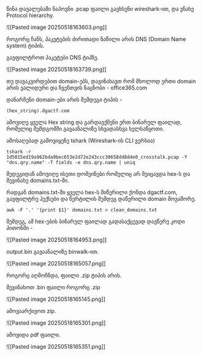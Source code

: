 წინა დავალებაში ნაპოვნი .pcap ფაილი გავხსენი wireshark-ით, და ვნახე Protocol hierarchy.

![[Pasted image 20250518163603.png]]

როგორც ჩანს, პაკეტების ძირითადი ნაწილი არის DNS (Domain Name system) ტიპის.

გავფილტროთ პაკეტები DNS ტიპზე.

![[Pasted image 20250518163739.png]]

თუ დავაკვირდებით domain-ებს, დავინახავთ რომ მხოლოდ ერთი domain არის ვალიდური და ჩვენთვის ნაცნობი - office365.com 

დანარჩენი domain-ები არის შემდეგი ტიპის - 

```
(hex_string).dgactf.com
```

ამოვიღე ყველა Hex string და გარდავქმენი ერთ ბინარულ ფაილად, რომელიც შემდგომში გავაანალიზე სხვადასხვა ხელსაწყოთი.

ამოსაღებად გამოვიყენე tshark (Wireshark-ის CLI ვერსია)

```
tshark -r 1d5015ed19a962bda9bec653e2d72e243ccc30658dd8d4e0_crosstalk.pcap -Y "dns.qry.name" -T fields -e dns.qry.name | uniq
```

შედეგიდან ამოვიღე ისეთი დომეინები რომელიც არ შეიცავდა hex-ს და შევინახე domains.txt-ში.

რადგან domains.txt-ში ყველა hex-ს მიწერილი ქონდა dgactf.com, გავფილტრე ჰექსები და წერტილის შემდეგ დაწერილი domain მოვაშორე.

```
awk -F '.' '{print $1}' domains.txt > clean_domains.txt
```

შემდეგ, ამ hex-ების ბინარულ ფაილად გადასაქცევად დავწერე კოდი პითონში - 

![[Pasted image 20250518164953.png]]

output.bin გავაანალიზე binwalk-ით.

![[Pasted image 20250518165057.png]]

როგორც აღმოჩნდა, ფაილი .zip ტიპის არის.

შევინახოთ .bin ფაილი როგორც .zip

![[Pasted image 20250518165145.png]]

ამოვაარქივოთ zip.

![[Pasted image 20250518165301.png]]

ამოვიდა pdf ფაილი. 

![[Pasted image 20250518165351.png]]


